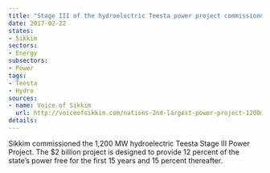 ```yaml
---
title: "Stage III of the hydroelectric Teesta power project commissioned at 1200 MW"
date: 2017-02-22
states:
- Sikkim
sectors:
- Energy
subsectors:
- Power
tags:
- Teesta
- Hydro
sources:
- name: Voice of Sikkim
  url: http://voiceofsikkim.com/nations-2nd-largest-power-project-1200mw-teesta-stage-iii-commissioned-in-sikkim/
details:
---
```


Sikkim commissioned the 1,200 MW hydroelectric Teesta Stage III Power Project. The $2 billion project is designed to provide 12 percent of the state’s power free for the first 15 years and 15 percent thereafter.
